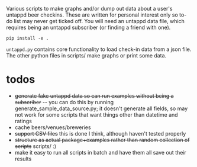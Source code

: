 Various scripts to make graphs and/or dump out data about a user's untappd beer checkins. These are written for personal interest only so to-do list may never get ticked off. You will need an untappd data file, which requires being an untappd subscriber (or finding a friend with one).

    pip install -e .

`untappd.py` contains core functionality to load check-in data from a json file. The other python files in scripts/ make graphs or print some data.

# todos

- ~~generate fake untappd data so can run examples without being a subscriber~~
-- you can do this by running generate_sample_data_source.py; it doesn't generate all fields, so may not work for some scripts that want things other than datetime and ratings
- cache beers/venues/breweries
- ~~support CSV files~~ this is done I think, although haven't tested properly
- ~~structure as actual package+examples rather than random collection of scripts~~ scripts/ :)
- make it easy to run all scripts in batch and have them all save out their results
